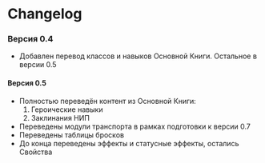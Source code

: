 # Changelog

### Версия 0.4

- Добавлен перевод классов и навыков Основной Книги. Остальное в версии 0.5

#### Версия 0.5

- Полностью переведён контент из Основной Книги:
    1. Героические навыки
    2. Заклинания НИП
- Переведены модули транспорта в рамках подготовки к версии 0.7
- Переведены таблицы бросков
- До конца переведены эффекты и статусные эффекты, остались Свойства